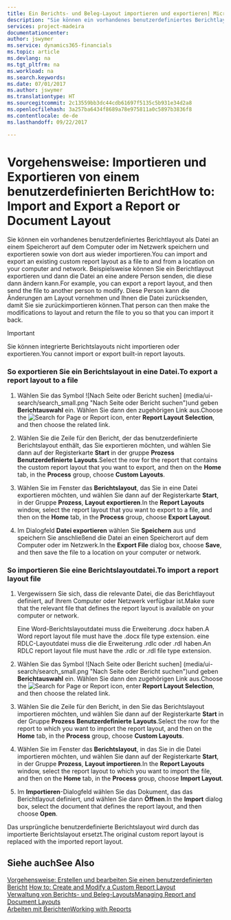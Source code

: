 ```yaml
---
title: Ein Berichts- und Beleg-Layout importieren und exportieren| Microsoft Docs
description: "Sie können ein vorhandenes benutzerdefiniertes Berichtlayout als Datei an einem Speicherort auf dem Computer oder im Netzwerk speichern und exportieren sowie von dort aus wieder importieren."
services: project-madeira
documentationcenter: 
author: jswymer
ms.service: dynamics365-financials
ms.topic: article
ms.devlang: na
ms.tgt_pltfrm: na
ms.workload: na
ms.search.keywords: 
ms.date: 07/01/2017
ms.author: jswymer
ms.translationtype: HT
ms.sourcegitcommit: 2c13559bb3dc44cdb61697f5135c5b931e34d2a8
ms.openlocfilehash: 3a257ba6434f8689a78e975811a0c5897b3836f8
ms.contentlocale: de-de
ms.lasthandoff: 09/22/2017

---
```

# <a name="how-to-import-and-export-a-report-or-document-layout"></a><span data-ttu-id="f03e0-103">Vorgehensweise: Importieren und Exportieren von einem benutzerdefinierten Bericht</span><span class="sxs-lookup"><span data-stu-id="f03e0-103">How to: Import and Export a Report or Document Layout</span></span>
<span data-ttu-id="f03e0-104">Sie können ein vorhandenes benutzerdefiniertes Berichtlayout als Datei an einem Speicherort auf dem Computer oder im Netzwerk speichern und exportieren sowie von dort aus wieder importieren.</span><span class="sxs-lookup"><span data-stu-id="f03e0-104">You can import and export an existing custom report layout as a file to and from a location on your computer and network.</span></span> <span data-ttu-id="f03e0-105">Beispielsweise können Sie ein Berichtlayout exportieren und dann die Datei an eine andere Person senden, die diese dann ändern kann.</span><span class="sxs-lookup"><span data-stu-id="f03e0-105">For example, you can export a report layout, and then send the file to another person to modify.</span></span> <span data-ttu-id="f03e0-106">Diese Person kann die Änderungen am Layout vornehmen und Ihnen die Datei zurücksenden, damit Sie sie zurückimportieren können.</span><span class="sxs-lookup"><span data-stu-id="f03e0-106">That person can then make the modifications to layout and return the file to you so that you can import it back.</span></span>  
  
> [!IMPORTANT]  
>  <span data-ttu-id="f03e0-107">Sie können integrierte Berichtslayouts nicht importieren oder exportieren.</span><span class="sxs-lookup"><span data-stu-id="f03e0-107">You cannot import or export built-in report layouts.</span></span>  
  
### <a name="to-export-a-report-layout-to-a-file"></a><span data-ttu-id="f03e0-108">So exportieren Sie ein Berichtslayout in eine Datei.</span><span class="sxs-lookup"><span data-stu-id="f03e0-108">To export a report layout to a file</span></span>  
  
1.  <span data-ttu-id="f03e0-109">Wählen Sie das Symbol ![Nach Seite oder Bericht suchen] (media/ui-search/search_small.png "Nach Seite oder Bericht suchen")und geben **Berichtauswahl** ein. Wählen Sie dann den zugehörigen Link aus.</span><span class="sxs-lookup"><span data-stu-id="f03e0-109">Choose the ![Search for Page or Report](media/ui-search/search_small.png "Search for Page or Report icon") icon, enter **Report Layout Selection**, and then choose the related link.</span></span>  
  
2.  <span data-ttu-id="f03e0-110">Wählen Sie die Zeile für den Bericht, der das benutzerdefinierte Berichtslayout enthält, das Sie exportieren möchten, und wählen Sie dann auf der Registerkarte **Start** in der gruppe **Prozess** **Benutzerdefinierte Layouts**.</span><span class="sxs-lookup"><span data-stu-id="f03e0-110">Select the row for the report that contains the custom report layout that you want to export, and then on the **Home** tab, in the **Process** group, choose **Custom Layouts**.</span></span>  
  
3.  <span data-ttu-id="f03e0-111">Wählen Sie im Fenster das **Berichtslayout**, das Sie in eine Datei exportieren möchten, und wählen Sie dann auf der Registerkarte **Start**, in der Gruppe **Prozess**, **Layout exportieren**.</span><span class="sxs-lookup"><span data-stu-id="f03e0-111">In the **Report Layouts** window, select the report layout that you want to export to a file, and then on the **Home** tab, in the **Process** group, choose **Export Layout**.</span></span>  
  
4.  <span data-ttu-id="f03e0-112">Im Dialogfeld **Datei exportieren** wählen Sie **Speichern** aus und speichern Sie anschließend die Datei an einen Speicherort auf dem Computer oder im Netzwerk.</span><span class="sxs-lookup"><span data-stu-id="f03e0-112">In the **Export File** dialog box, choose **Save**, and then save the file to a location on your computer or network.</span></span>  
  
### <a name="to-import-a-report-layout-file"></a><span data-ttu-id="f03e0-113">So importieren Sie eine Berichtslayoutdatei.</span><span class="sxs-lookup"><span data-stu-id="f03e0-113">To import a report layout file</span></span>  
  
1.  <span data-ttu-id="f03e0-114">Vergewissern Sie sich, dass die relevante Datei, die das Berichtlayout definiert, auf Ihrem Computer oder Netzwerk verfügbar ist.</span><span class="sxs-lookup"><span data-stu-id="f03e0-114">Make sure that the relevant file that defines the report layout is available on your computer or network.</span></span>  
  
     <span data-ttu-id="f03e0-115">Eine Word-Berichtslayoutdatei muss die Erweiterung .docx haben.</span><span class="sxs-lookup"><span data-stu-id="f03e0-115">A Word report layout file must have the .docx file type extension.</span></span> <span data-ttu-id="f03e0-116">eine RDLC-Layoutdatei muss die die Erweiterung .rdlc oder .rdl haben.</span><span class="sxs-lookup"><span data-stu-id="f03e0-116">An RDLC report layout file must have the .rdlc or .rdl file type extension.</span></span>  
  
2.  <span data-ttu-id="f03e0-117">Wählen Sie das Symbol ![Nach Seite oder Bericht suchen] (media/ui-search/search_small.png "Nach Seite oder Bericht suchen")und geben **Berichtauswahl** ein. Wählen Sie dann den zugehörigen Link aus.</span><span class="sxs-lookup"><span data-stu-id="f03e0-117">Choose the ![Search for Page or Report](media/ui-search/search_small.png "Search for Page or Report icon") icon, enter **Report Layout Selection**, and then choose the related link.</span></span>  
  
3.  <span data-ttu-id="f03e0-118">Wählen Sie die Zeile für den Bericht, in den Sie das Berichtslayout importieren möchten, und wählen Sie dann auf der Registerkarte **Start** in der Gruppe **Prozess** **Benutzerdefinierte Layouts**.</span><span class="sxs-lookup"><span data-stu-id="f03e0-118">Select the row for the report to which you want to import the report layout, and then on the **Home** tab, in the **Process** group, choose **Custom Layouts**.</span></span>  
  
4.  <span data-ttu-id="f03e0-119">Wählen Sie im Fenster das **Berichtslayout**, in das Sie in die Datei importieren möchten, und wählen Sie dann auf der Registerkarte **Start**, in der Gruppe **Prozess**, **Layout importieren**.</span><span class="sxs-lookup"><span data-stu-id="f03e0-119">In the **Report Layouts** window, select the report layout to which you want to import the file, and then on the **Home** tab, in the **Process** group, choose **Import Layout**.</span></span>  
  
5.  <span data-ttu-id="f03e0-120">Im **Importieren**-Dialogfeld wählen Sie das Dokument, das das Berichtlayout definiert, und wählen Sie dann **Öffnen**.</span><span class="sxs-lookup"><span data-stu-id="f03e0-120">In the **Import** dialog box, select the document that defines the report layout, and then choose **Open**.</span></span>  
  
 <span data-ttu-id="f03e0-121">Das ursprüngliche benutzerdefinierte Berichtslayout wird durch das importierte Berichtslayout ersetzt.</span><span class="sxs-lookup"><span data-stu-id="f03e0-121">The original custom report layout is replaced with the imported report layout.</span></span>  
  
## <a name="see-also"></a><span data-ttu-id="f03e0-122">Siehe auch</span><span class="sxs-lookup"><span data-stu-id="f03e0-122">See Also</span></span>  
 <span data-ttu-id="f03e0-123">[Vorgehensweise: Erstellen und bearbeiten Sie einen benutzerdefinierten Bericht](ui-how-create-custom-report-layout.md) </span><span class="sxs-lookup"><span data-stu-id="f03e0-123">[How to: Create and Modify a Custom Report Layout](ui-how-create-custom-report-layout.md) </span></span>  
 [<span data-ttu-id="f03e0-124">Verwaltung von Berichts- und Beleg-Layouts</span><span class="sxs-lookup"><span data-stu-id="f03e0-124">Managing Report and Document Layouts</span></span>](ui-manage-report-layouts.md)  
 [<span data-ttu-id="f03e0-125">Arbeiten mit Berichten</span><span class="sxs-lookup"><span data-stu-id="f03e0-125">Working with Reports</span></span>](ui-work-report.md)    
